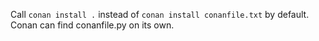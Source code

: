 Call `conan install .` instead of `conan install conanfile.txt` by default. Conan can find conanfile.py on its own.
